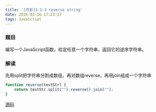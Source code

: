 ```yaml
---
title: '[月影]1-1-3 reverse string'
date: 2016-03-16 17:23:37
tags: Javascript
---
```

### 题目 ###
编写一个JavaScript函数，给定任意一个字符串，返回它的逆序字符串。


### 解读 ###

先用split把字符串分割成数组，再对数组reverse，再用join组成一个字符串


``` javascript
function reverse(testStr) {
    return testStr.split("").reverse().join("");
}
```

[源码](https://github.com/athena0304/training/tree/master/1-1-3-reverse%20string)

